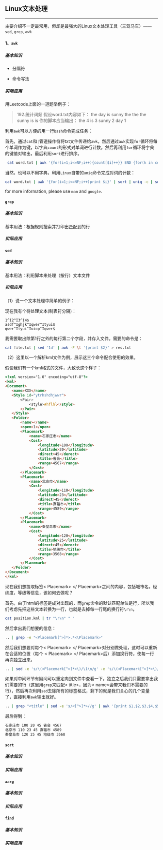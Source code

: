 ## Linux文本处理

---

主要介绍不一定最常用，但却是最强大的Linux文本处理工具（三驾马车）—— `sed`, `grep`, `awk`

#### 1、`awk`

##### 基本知识

- 分隔符

- 命令写法

##### 实际应用

用Leetcode上面的一道题举例子：

> 192.统计词频
> 假设word.txt内容如下：
> the day is sunny the the
> the sunny is is
> 你的脚本应当输出：
> the 4
> is 3
> sunny 2
> day 1

利用`awk`可以方便的用一行`bash`命令完成任务：

首先，通过`cat`和`|`管道操作符将txt文件传递给`awk`，然后通过`awk`实现`for`循环将每个单词作为键，以字典`count`的形式对单词进行计数，然后再利用`for`循环将字典的键值对输出，最后利用`sort`进行排序。

```bash
 cat word.txt | awk '{for(i=1;i<=NF;i++){count[$i]++}} END {for(k in count){print k" "count[k]}}' | sort -rnk 2
 ```

 当然，也可以不用字典，利用`Linux`自带的`uniq`命令完成对词的计数：

 ```bash
 cat word.txt | awk '{for(i=1;i<=NF;i++)print $i}' | sort | uniq -c | sort -rn | awk '{print $2,$1}'
 ```

for more information, please use `man` and `google`.


#### `grep`

##### 基本知识

基本用法：根据规则搜索并打印出匹配到的行

##### 实际应用

#### `sed`

##### 基本知识

基本用法：利用脚本来处理（按行）文本文件

##### 实际应用

（1）说一个文本处理中简单的例子：

现在我有个待处理文本(制表符分隔)：

 ```vim
 1^I2^I3^I4$
 asdf^Ighjk^Iqwer^Ityui$
 qwer^Ityui^Iuiop^Iqwer$
 ```

我需要取出除第1行之外的每行第二个字段，并存入文件。需要的命令是：

 ```bash
cat file.txt | sed '1d' | awk -F \t '{print $2}' > res.txt
 ```


（2）这里以一个解析kml文件为例，展示这三个命令配合使用的效果。

假设我们有一个kml格式的文件，大致长这个样子：

 ```html
 <?xml version="1.0" encoding="utf-8"?>
<kml>
<Document>
    <name>XXX</name>
    <Style id="ytrhshdhjwwr">
        <Pair>
            <style>#hflhl</style>
        </Pair>
    </Style>
    <Folder>
        <name></name>
        <open>1</open>
        <Placemark>
            <name>石家庄市</name>
            <Cost>
                <longitude>100</longitude>
                <latitude>20</latitude>
                <direct>45</derect>
                <title>省会</title>
                <range>4567</range>
            </Cost>
        </Placemark>
        <Placemark>
            <name>北京市</name>
            <Cost>
                <longitude>110</longitude>
                <latitude>23</latitude>
                <direct>45</derect>
                <title>直辖市</title>
                <range>4589</range>
            </Cost>
        </Placemark>
        <Placemark>
            <name>秦皇岛市</name>
            <Cost>
                <longitude>120</longitude>
                <latitude>25</latitude>
                <direct>45</derect>
                <title>地级市</title>
                <range>3568</range>
            </Cost>
        </Placemark>
    </Folder>
</Document>
</kml>
 ```

现在我们想提取标签< Placemark> </ Placemark>之间的内容，包括城市名，经纬度，等级等信息，该如何去做呢？

首先，由于html的标签是成对出现的，而`grep`命令的默认匹配单位是行，所以我们考虑先把这些文本转换为一行，也就是去掉每一行尾的换行符`\r\n`，

 ```bash
 cat position.kml | tr "\r\n" " "
 ```

 然后拿出我们想要的信息：

 ```bash
 .. | grep -e "<Placemark[^>]*>.*<\Placemark>"
 ```

 然后我们想要对每个< Placemark> </ Placemark>对分别做处理，这时可以重新在合适的位置（每个 < Placemark> </ Placemark>后）添加换行符，使每一行再次独立出来，

 ```bash
 .. | sed -e 's/\(<Placemark[^>]*>\)/\1\n/g' -e 's/\(<Placemark[^>]*>\)/\1\n/g'
 ```

 如果对中间环节有疑问可以重定向到文件中查看一下。独立之后我们只需要拿出我们需要的行（这里用`grep`来匹配< title>，因为< name>会带来我们不需要的行），然后再次利用`sed`去除所有的标签格式，剩下的就是我们关心的几个变量了，直接利用`awk`输出就好。

 ```bash
 .. | grep "<title" | sed -e 's/<[^>]*>//g' | awk '{print $1,$2,$3,$4,$5,$6}'
 ```

 最后得到：

 ```bash
 石家庄市 100 20 45 省会 4567
 北京市 110 23 45 直辖市 4589
 秦皇岛市 120 25 45 地级市 3568
 ```


#### `sort`

##### 基本知识

##### 实际应用

#### `xarg`

##### 基本知识

##### 实际应用

#### `find`

##### 基本知识

##### 实际应用

